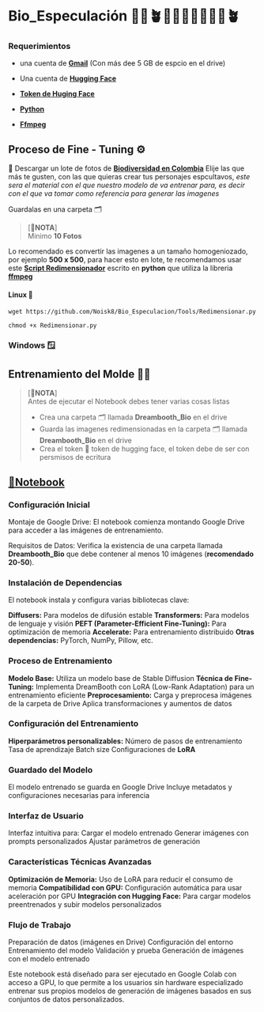# **Bio_Especulación 🍁🌴🪴🐫🐑🐦‍🔥🦎🦠🌲🪴**

### Requerimientos 

* una cuenta de [**Gmail**](https://mail.google.com/mail/u/0/#inbox) (Con más dee 5 GB de espcio en el drive)

* Una cuenta de [**Hugging Face**](https://huggingface.co/)

* [**Token de Huging Face**](https://huggingface.co/settings/tokens)

* [**Python**](https://www.python.org/)

* [**Ffmpeg**](https://ffmpeg.org/)



## **Proceso de Fine - Tuning ⚙️**

🌋 Descargar un lote de fotos de [**Biodiversidad en Colombia**](https://commons.wikimedia.org/wiki/Campaign:Biodiversidad_en_Colombia_2025) 
Elije las que más te gusten, con las que quieras crear tus personajes espcultavos, _este sera el material con el que nuestro modelo de va entrenar para, es decir con el que va tomar como referencia para generar las imagenes_

Guardalas en una carpeta 🗂️

> [**🛑NOTA**]  
> Minimo **10 Fotos** 

Lo recomendado es convertir las imagenes a un tamaño homogeniozado, por ejemplo **500 x 500**, para hacer esto en lote, te recomendamos usar este [**Script Redimensionador**](https://github.com/Noisk8/Bio_Especulacion/Tools/Redimensionar.py) escrito en **python** que utiliza la libreria [**ffmpeg**](https://ffmpeg.org/) 


#### Linux 🐧

~~~
wget https://github.com/Noisk8/Bio_Especulacion/Tools/Redimensionar.py

chmod +x Redimensionar.py
~~~


### Windows 🪟





## Entrenamiento del Molde 🧗‍♀️

> [**🛑NOTA**]  
> Antes de ejecutar el Notebook debes tener  varias cosas listas 
> * Crea una carpeta 🗂️ llamada **Dreambooth_Bio** en el drive
> * Guarda las imagenes redimensionadas en la carpeta 🗂️ llamada **Dreambooth_Bio** en el drive
> * Crea el token 📝  token de hugging face, el token debe de ser con persmisos de ecritura



## [**📝Notebook**](https://colab.research.google.com/drive/1wtAYBG3Org3mpgXFheY24tf15yTWYOge?authuser=1#scrollTo=-8JWf-fxfGka)

### Configuración Inicial
Montaje de Google Drive: El notebook comienza montando Google Drive para acceder a las imágenes de entrenamiento.

Requisitos de Datos: Verifica la existencia de una carpeta llamada **Dreambooth_Bio** que debe contener al menos 10 imágenes (**recomendado 20-50**).

### Instalación de Dependencias
El notebook instala y configura varias bibliotecas clave:

**Diffusers:** Para modelos de difusión estable
**Transformers:** Para modelos de lenguaje y visión
**PEFT (Parameter-Efficient Fine-Tuning):** Para optimización de memoria
**Accelerate:** Para entrenamiento distribuido
**Otras dependencias:** PyTorch, NumPy, Pillow, etc.

### Proceso de Entrenamiento
**Modelo Base:** Utiliza un modelo base de Stable Diffusion
**Técnica de Fine-Tuning:** Implementa DreamBooth con LoRA (Low-Rank Adaptation) para un entrenamiento eficiente
**Preprocesamiento:**
Carga y preprocesa imágenes de la carpeta de Drive
Aplica transformaciones y aumentos de datos

### Configuración del Entrenamiento
**Hiperparámetros personalizables:**
Número de pasos de entrenamiento
Tasa de aprendizaje
Batch size
Configuraciones de **LoRA**

### Guardado del Modelo
El modelo entrenado se guarda en Google Drive
Incluye metadatos y configuraciones necesarias para inferencia

### Interfaz de Usuario
Interfaz intuitiva para:
Cargar el modelo entrenado
Generar imágenes con prompts personalizados
Ajustar parámetros de generación

### Características Técnicas Avanzadas
**Optimización de Memoria:** Uso de LoRA para reducir el consumo de memoria
**Compatibilidad con GPU:** Configuración automática para usar aceleración por GPU
**Integración con Hugging Face:** Para cargar modelos preentrenados y subir modelos personalizados

### Flujo de Trabajo

Preparación de datos (imágenes en Drive)
Configuración del entorno
Entrenamiento del modelo
Validación y prueba
Generación de imágenes con el modelo entrenado

Este notebook está diseñado para ser ejecutado en Google Colab con acceso a GPU, lo que permite a los usuarios sin hardware especializado entrenar sus propios modelos de generación de imágenes basados en sus conjuntos de datos personalizados.








